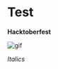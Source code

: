 # Test
**Hacktoberfest**

![gif](https://user-images.githubusercontent.com/87913587/197335425-3345d377-772d-4c50-9a6e-90f4fdd4be5c.gif)


_Italics_
